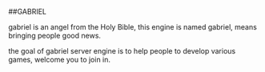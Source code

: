 ##GABRIEL

  gabriel is an angel from the Holy Bible, this engine is named gabriel, means bringing people good news.
  
  the goal of gabriel server engine is to help people to develop various games, welcome you to join in.
